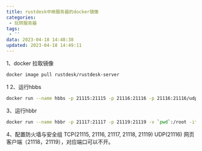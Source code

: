 ```yaml
---
title: rustdesk中继服务器的docker镜像
categories:
 - 玩转服务器
tags:
 - ''
data: 2023-04-18 14:48:38
updated: 2023-04-18 14:49:11
---
```

1、docker 拉取镜像
```bash
docker image pull rustdesk/rustdesk-server
```
1
2、运行hbbs
```bash
docker run --name hbbs -p 21115:21115 -p 21116:21116 -p 21116:21116/udp -p 21118:21118 -v `pwd`:/root -it --net=host --rm rustdesk/rustdesk-server hbbs -r 自己的服务器IP
```

3、运行hbbr
```bash
docker run --name hbbr -p 21117:21117 -p 21119:21119 -v `pwd`:/root -it --net=host --rm rustdesk/rustdesk-server hbbr
```

4、配置防火墙与安全组
TCP(21115, 21116, 21117, 21118, 21119)
UDP(21116)
网页客户端（21118，21119），对应端口可以不开。
